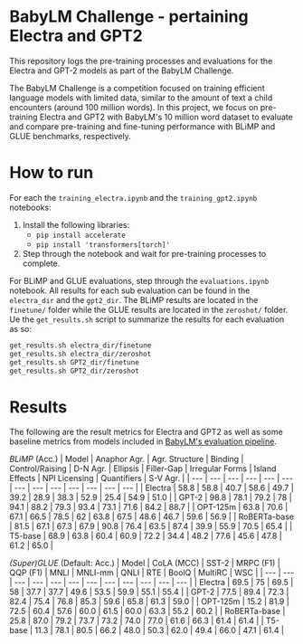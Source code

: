 # BabyLM Challenge - pertaining Electra and GPT2

This repository logs the pre-training processes and evaluations for the Electra and GPT-2 models as part of the BabyLM Challenge. 

The BabyLM Challenge is a competition focused on training efficient language models with limited data, similar to the amount of text a child encounters (around 100 million words). In this project, we focus on pre-training Electra and GPT2 with BabyLM's 10 million word dataset to evaluate and compare pre-training and fine-tuning performance with BLiMP and GLUE benchmarks, respectively. 

# How to run

For each the `training_electra.ipynb` and the `training_gpt2.ipynb` notebooks: 

1. Install the following libraries:
    * `pip install accelerate`
    * `pip install 'transformers[torch]'`
2. Step through the notebook and wait for pre-training processes to complete.

For BLiMP and GLUE evaluations, step through the `evaluations.ipynb` notebook. All results for each sub evaluation can be found in the `electra_dir` and the `gpt2_dir`. The BLiMP results are located in the `finetune/` folder while the GLUE results are located in the `zeroshot/` folder. Ue the `get_results.sh` script to summarize the results for each evaluation as so:

```bash
get_results.sh electra_dir/finetune
get_results.sh electra_dir/zeroshot
get_results.sh GPT2_dir/finetune
get_results.sh GPT2_dir/zeroshot
```

# Results

The following are the result metrics for Electra and GPT2 as well as some baseline metrics from models included in [BabyLM's evaluation pipeline](https://github.com/babylm/evaluation-pipeline-2023).

*BLiMP* (Acc.)
| Model | Anaphor Agr. | Agr. Structure | Binding | Control/Raising | D-N Agr. | Ellipsis | Filler-Gap | Irregular Forms | Island Effects | NPI Licensing | Quantifiers | S-V Agr. |
| --- | --- | --- | --- | --- | --- | --- | --- | --- | --- | --- | --- | --- |
| Electra | 58.8 | 58.8 | 40.7 | 58.6 | 49.7 | 39.2 | 28.9 | 38.3 | 52.9 | 25.4 | 54.9 | 51.0 |
| GPT-2 | 98.8 | 78.1 | 79.2 | 78 | 94.1 | 88.2 | 79.3 | 93.4 | 73.1 | 71.6 | 84.2 | 88.7 |
| OPT-125m | 63.8 | 70.6 | 67.1 | 66.5 | 78.5 | 62 | 63.8 | 67.5 | 48.6 | 46.7 | 59.6 | 56.9 |
| RoBERTa-base | 81.5 | 67.1 | 67.3 | 67.9 | 90.8 | 76.4 | 63.5 | 87.4 | 39.9 | 55.9 | 70.5 | 65.4 |
| T5-base | 68.9 | 63.8 | 60.4 | 60.9 | 72.2 | 34.4 | 48.2 | 77.6 | 45.6 | 47.8 | 61.2 | 65.0 |

*(Super)GLUE* (Default: Acc.)
| Model | CoLA (MCC) | SST-2 | MRPC (F1) | QQP (F1) | MNLI | MNLI-mm | QNLI | RTE | BoolQ | MultiRC | WSC |
| --- | --- | --- | --- | --- | --- | --- | --- | --- | --- | --- | --- |
| Electra | 69.5 | 75 | 69.5 | 58 | 37.7 | 37.7 | 49.6 | 53.5 | 59.9 | 55.1 | 55.4 |
| GPT-2 | 77.5 | 89.4 | 72.3 | 82.4 | 75.4 | 76.8 | 85.3 | 59.6 | 65.8 | 61.3 | 59.0 |
| OPT-125m | 15.2 | 81.9 | 72.5 | 60.4 | 57.6 | 60.0 | 61.5 | 60.0 | 63.3 | 55.2 | 60.2 |
| RoBERTa-base | 25.8 | 87.0 | 79.2 | 73.7 | 73.2 | 74.0 | 77.0 | 61.6 | 66.3 | 61.4 | 61.4 |
| T5-base | 11.3 | 78.1 | 80.5 | 66.2 | 48.0 | 50.3 | 62.0 | 49.4 | 66.0 | 47.1 | 61.4 |
